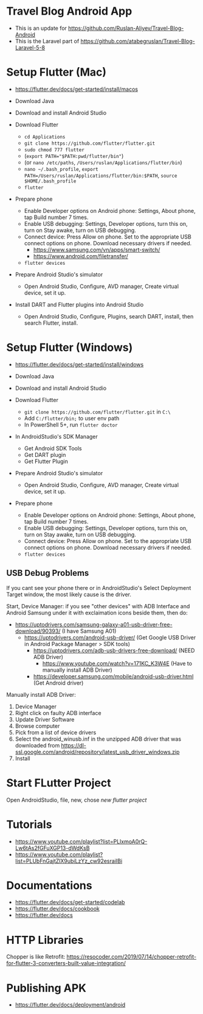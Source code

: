 # Travel Blog Android App

- This is an update for https://github.com/Ruslan-Aliyev/Travel-Blog-Android
- This is the Laravel part of https://github.com/atabegruslan/Travel-Blog-Laravel-5-8

# Setup Flutter (Mac)

- https://flutter.dev/docs/get-started/install/macos

- Download Java
- Download and install Android Studio
- Download Flutter
	- `cd Applications`
	- `git clone https://github.com/flutter/flutter.git`
	- `sudo chmod 777 flutter`
	- (`export PATH="$PATH:pwd/flutter/bin"`)
	- (or `nano /etc/paths`, `/Users/ruslan/Applications/flutter/bin`)
	- `nano ~/.bash_profile`, `export PATH=/Users/ruslan/Applications/flutter/bin:$PATH`, `source $HOME/.bash_profile`
	- `flutter`
- Prepare phone
	- Enable Developer options on Android phone: Settings, About phone, tap Build number 7 times.
	- Enable USB debugging: Settings, Developer options, turn this on, turn on Stay awake, turn on USB debugging.
	- Connect device: Press Allow on phone. Set to the appropriate USB connect options on phone. Download necessary drivers if needed.
		- https://www.samsung.com/vn/apps/smart-switch/
		- https://www.android.com/filetransfer/
	- `flutter devices`
- Prepare Android Studio's simulator
	- Open Android Studio, Configure, AVD manager, Create virtual device, set it up.
- Install DART and Flutter plugins into Android Studio
	- Open Android Studio, Configure, Plugins, search DART, install, then search Flutter, install.

# Setup Flutter (Windows)

- https://flutter.dev/docs/get-started/install/windows

- Download Java
- Download and install Android Studio
- Download Flutter
	- `git clone https://github.com/flutter/flutter.git` in `C:\`
	- Add `C:/flutter/bin;` to user env path
	- In PowerShell 5+, run `flutter doctor`
- In AndroidStudio's SDK Manager
	- Get Android SDK Tools
	- Get DART plugin
	- Get Flutter Plugin
- Prepare Android Studio's simulator
	- Open Android Studio, Configure, AVD manager, Create virtual device, set it up.
- Prepare phone
	- Enable Developer options on Android phone: Settings, About phone, tap Build number 7 times.
	- Enable USB debugging: Settings, Developer options, turn this on, turn on Stay awake, turn on USB debugging.
	- Connect device: Press Allow on phone. Set to the appropriate USB connect options on phone. Download necessary drivers if needed.
	- `flutter devices`

## USB Debug Problems

If you cant see your phone there or in AndroidStudio's Select Deployment Target window, the most likely cause is the driver. 

Start, Device Manager: if you see "other devices" with ADB Interface and Android Samsung under it with exclaimation icons beside them, then do:

- https://uptodrivers.com/samsung-galaxy-a01-usb-driver-free-download/90393/ (I have Samsung A01)
	- https://uptodrivers.com/android-usb-driver/ (Get Google USB Driver in Android Package Manager > SDK tools)
		- https://uptodrivers.com/adb-usb-drivers-free-download/ (NEED ADB Driver)
			- https://www.youtube.com/watch?v=171KC_K3W4E (Have to manually install ADB Driver)
		- https://developer.samsung.com/mobile/android-usb-driver.html (Get Android driver)

Manually install ADB Driver:

1. Device Manager
2. Right click on faulty ADB interface
3. Update Driver Software
4. Browse computer
5. Pick from a list of device drivers
6. Select the android_winusb.inf in the unzipped ADB driver that was downloaded from https://dl-ssl.google.com/android/repository/latest_usb_driver_windows.zip
7. Install

# Start FLutter Project

Open AndroidStudio, file, new, chose *new flutter project* 

# Tutorials

- https://www.youtube.com/playlist?list=PLlxmoA0rQ-Lw6tAs2fGFuXGP13-dWdKsB
- https://www.youtube.com/playlist?list=PLUbFnGajtZlX9ubiLzYz_cw92esraiIBi

# Documentations

- https://flutter.dev/docs/get-started/codelab
- https://flutter.dev/docs/cookbook
- https://flutter.dev/docs

# HTTP Libraries

Chopper is like Retrofit: https://resocoder.com/2019/07/14/chopper-retrofit-for-flutter-3-converters-built-value-integration/

# Publishing APK

- https://flutter.dev/docs/deployment/android

